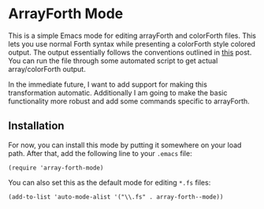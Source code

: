 # ArrayForth Mode

This is a simple Emacs mode for editing arrayForth and colorForth files. This lets you use normal Forth syntax while presenting a colorForth style colored output. The output essentially follows the conventions outlined in [this][1] post. You can run the file through some automated script to get actual array/colorForth output.

[1]: http://www.strangegizmo.com/forth/ColorForth/msg00209.html

In the immediate future, I want to add support for making this transformation automatic. Additionally I am going to make the basic functionality more robust and add some commands specific to arrayForth.

## Installation

For now, you can install this mode by putting it somewhere on your load path. After that, add the following line to your `.emacs` file:

    (require 'array-forth-mode)
    
You can also set this as the default mode for editing `*.fs` files:

    (add-to-list 'auto-mode-alist '("\\.fs" . array-forth--mode))
